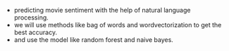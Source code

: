 * predicting movie sentiment with the help of natural language processing. 
* we will use methods like bag of words and wordvectorization to get the best accuracy.
* and use the model like random forest and naive bayes.
